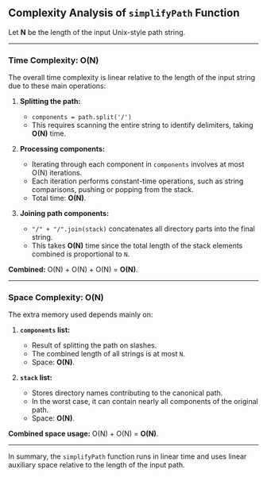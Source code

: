 ## Complexity Analysis of `simplifyPath` Function

Let **N** be the length of the input Unix-style path string.

---

### Time Complexity: O(N)

The overall time complexity is linear relative to the length of the input string due to these main operations:

1. **Splitting the path:**  
   - `components = path.split('/')`  
   - This requires scanning the entire string to identify delimiters, taking **O(N)** time.

2. **Processing components:**  
   - Iterating through each component in `components` involves at most O(N) iterations.  
   - Each iteration performs constant-time operations, such as string comparisons, pushing or popping from the stack.  
   - Total time: **O(N)**.

3. **Joining path components:**  
   - `"/" + "/".join(stack)` concatenates all directory parts into the final string.  
   - This takes **O(N)** time since the total length of the stack elements combined is proportional to `N`.

**Combined:** O(N) + O(N) + O(N) = **O(N)**.

---

### Space Complexity: O(N)

The extra memory used depends mainly on:

1. **`components` list:**  
   - Result of splitting the path on slashes.  
   - The combined length of all strings is at most `N`.  
   - Space: **O(N)**.

2. **`stack` list:**  
   - Stores directory names contributing to the canonical path.  
   - In the worst case, it can contain nearly all components of the original path.  
   - Space: **O(N)**.

**Combined space usage:** O(N) + O(N) = **O(N)**.

---

In summary, the `simplifyPath` function runs in linear time and uses linear auxiliary space relative to the length of the input path.
